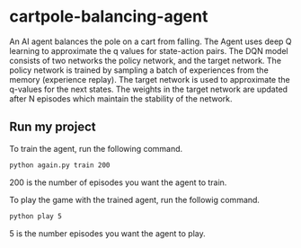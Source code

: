 # cartpole-balancing-agent

An AI agent balances the pole on a cart from falling. The Agent uses deep Q learning to approximate the q values for state-action pairs. The DQN model consists of two networks the policy network, and the target network. The policy network is trained by sampling a batch of experiences from the memory (experience replay). The target network is used to approximate the q-values for the next states. The weights in the target network are updated after N episodes which maintain the stability of the network.


## Run my project

To train the agent, run the following command.

```bash
python again.py train 200
```
200 is the number of episodes you want the agent to train.

To play the game with the trained agent, run the followig command.

```bash
python play 5
```

5 is the number episodes you want the agent to play.
